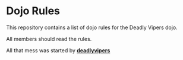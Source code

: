 Dojo Rules
==========

This repository contains a list of dojo rules for the Deadly Vipers dojo.

All members should read the rules.

All that mess was started by **[deadlyvipers](https://github.com/deadlyvipers)**

